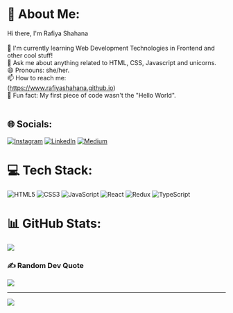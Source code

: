 # 💫 About Me:
Hi there, I'm Rafiya Shahana<br><br>🌱 I'm currently learning Web Development Technologies in Frontend and other cool stuff!<br>💬 Ask me about anything related to HTML, CSS, Javascript and unicorns.<br>😄 Pronouns: she/her.<br>📫 How to reach me:<br>(https://www.rafiyashahana.github.io)<br>🚀 Fun fact: My first piece of code wasn't the "Hello World".<br><br>


## 🌐 Socials:
[![Instagram](https://img.shields.io/badge/Instagram-%23E4405F.svg?logo=Instagram&logoColor=white)](https://instagram.com/t_shahana23) [![LinkedIn](https://img.shields.io/badge/LinkedIn-%230077B5.svg?logo=linkedin&logoColor=white)](https://www.linkedin.com/in/rafiya-shahana/) [![Medium](https://img.shields.io/badge/Medium-12100E?logo=medium&logoColor=white)](https://medium.com/@rafiyashahana) 
# 💻 Tech Stack:
![HTML5](https://img.shields.io/badge/html5-%23E34F26.svg?style=for-the-badge&logo=html5&logoColor=white) ![CSS3](https://img.shields.io/badge/css3-%231572B6.svg?style=for-the-badge&logo=css3&logoColor=white) ![JavaScript](https://img.shields.io/badge/javascript-%23323330.svg?style=for-the-badge&logo=javascript&logoColor=%23F7DF1E) ![React](https://img.shields.io/badge/react-%2320232a.svg?style=for-the-badge&logo=react&logoColor=%2361DAFB)  ![Redux](https://img.shields.io/badge/redux-%23593d88.svg?style=for-the-badge&logo=redux&logoColor=white) ![TypeScript](https://img.shields.io/badge/typescript-%23007ACC.svg?style=for-the-badge&logo=typescript&logoColor=white)  
# 📊 GitHub Stats:
![](https://github-readme-stats.vercel.app/api/top-langs/?username=rafiyashahana&theme=ayu-mirage&hide_border=false&include_all_commits=false&count_private=false&layout=compact)

### ✍️ Random Dev Quote
![](https://quotes-github-readme.vercel.app/api?type=horizontal&theme=radical)

---
[![](https://visitcount.itsvg.in/api?id=rafiyashahana&icon=0&color=0)](https://visitcount.itsvg.in)

<!-- Proudly created with GPRM ( https://gprm.itsvg.in ) -->
